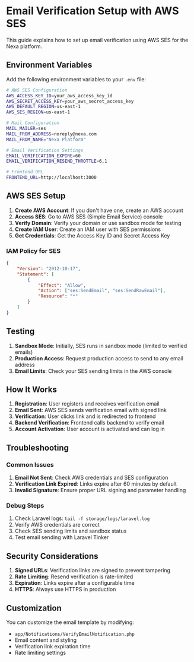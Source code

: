 # Email Verification Setup with AWS SES

This guide explains how to set up email verification using AWS SES for the Nexa platform.

## Environment Variables

Add the following environment variables to your `.env` file:

```bash
# AWS SES Configuration
AWS_ACCESS_KEY_ID=your_aws_access_key_id
AWS_SECRET_ACCESS_KEY=your_aws_secret_access_key
AWS_DEFAULT_REGION=us-east-1
AWS_SES_REGION=us-east-1

# Mail Configuration
MAIL_MAILER=ses
MAIL_FROM_ADDRESS=noreply@nexa.com
MAIL_FROM_NAME="Nexa Platform"

# Email Verification Settings
EMAIL_VERIFICATION_EXPIRE=60
EMAIL_VERIFICATION_RESEND_THROTTLE=6,1

# Frontend URL
FRONTEND_URL=http://localhost:3000
```

## AWS SES Setup

1. **Create AWS Account**: If you don't have one, create an AWS account
2. **Access SES**: Go to AWS SES (Simple Email Service) console
3. **Verify Domain**: Verify your domain or use sandbox mode for testing
4. **Create IAM User**: Create an IAM user with SES permissions
5. **Get Credentials**: Get the Access Key ID and Secret Access Key

### IAM Policy for SES

```json
{
    "Version": "2012-10-17",
    "Statement": [
        {
            "Effect": "Allow",
            "Action": ["ses:SendEmail", "ses:SendRawEmail"],
            "Resource": "*"
        }
    ]
}
```

## Testing

1. **Sandbox Mode**: Initially, SES runs in sandbox mode (limited to verified emails)
2. **Production Access**: Request production access to send to any email address
3. **Email Limits**: Check your SES sending limits in the AWS console

## How It Works

1. **Registration**: User registers and receives verification email
2. **Email Sent**: AWS SES sends verification email with signed link
3. **Verification**: User clicks link and is redirected to frontend
4. **Backend Verification**: Frontend calls backend to verify email
5. **Account Activation**: User account is activated and can log in

## Troubleshooting

### Common Issues

1. **Email Not Sent**: Check AWS credentials and SES configuration
2. **Verification Link Expired**: Links expire after 60 minutes by default
3. **Invalid Signature**: Ensure proper URL signing and parameter handling

### Debug Steps

1. Check Laravel logs: `tail -f storage/logs/laravel.log`
2. Verify AWS credentials are correct
3. Check SES sending limits and sandbox status
4. Test email sending with Laravel Tinker

## Security Considerations

1. **Signed URLs**: Verification links are signed to prevent tampering
2. **Rate Limiting**: Resend verification is rate-limited
3. **Expiration**: Links expire after a configurable time
4. **HTTPS**: Always use HTTPS in production

## Customization

You can customize the email template by modifying:

-   `app/Notifications/VerifyEmailNotification.php`
-   Email content and styling
-   Verification link expiration time
-   Rate limiting settings
